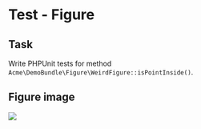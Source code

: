 Test - Figure
========================


Task
----------------------------------

Write PHPUnit tests for method `Acme\DemoBundle\Figure\WeirdFigure::isPointInside()`.

Figure image
----------------------------------

![](http://i42.tinypic.com/2vwelix.jpg)
